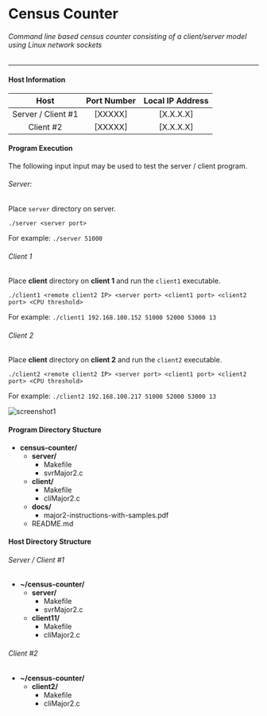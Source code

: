 # Census Counter
###### Command line based census counter consisting of a client/server model using Linux network sockets
--------

#### Host Information

|     Host    |   Port Number   |   Local IP Address   |
|:----------------------:|:---------------:|:--------------------:|
|   Server / Client #1   |      [XXXXX]      |    [X.X.X.X]   |
|        Client #2       |      [XXXXX]      |    [X.X.X.X]   |

#### Program Execution

The following input input may be used to test the server / client program.

###### Server:

Place `server` directory on server.

    ./server <server port>
    
For example: `./server 51000`

###### Client 1

Place **client** directory on **client 1** and run the `client1` executable.

    ./client1 <remote client2 IP> <server port> <client1 port> <client2 port> <CPU threshold>
    
For example: `./client1 192.168.100.152 51000 52000 53000 13`

###### Client 2

Place **client** directory on **client 2** and run the `client2` executable.
    
    ./client2 <remote client2 IP> <server port> <client1 port> <client2 port> <CPU threshold>

For example: `./client2 192.168.100.217 51000 52000 53000 13`

![screenshot1](http://i.imgur.com/XdgDRR9.png)

#### Program Directory Stucture

- **census-counter/**
    - **server/**
        - Makefile
        - svrMajor2.c
    - **client/**
        - Makefile
        - cliMajor2.c
    - **docs/**
        - major2-instructions-with-samples.pdf
    - README.md

#### Host Directory Structure

###### Server / Client #1

- **~/census-counter/**
  - **server/**
    - Makefile
    - svrMajor2.c
  - **client11/**
    - Makefile
    - cliMajor2.c

###### Client #2
- **~/census-counter/**
  - **client2/**
    - Makefile
    - cliMajor2.c
